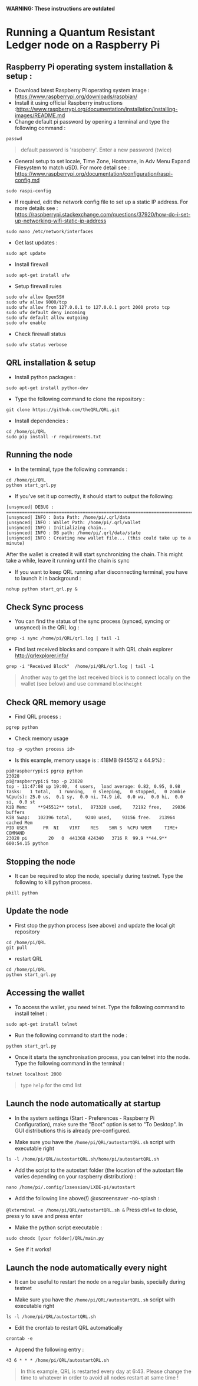 **WARNING: These instructions are outdated**

# Running a Quantum Resistant Ledger node on a Raspberry Pi

## Raspberry Pi operating system installation & setup : 

- Download latest Raspberry Pi operating system image : https://www.raspberrypi.org/downloads/raspbian/
- Install it using official Raspberry instructions :https://www.raspberrypi.org/documentation/installation/installing-images/README.md
- Change default pi password by opening a terminal and type the following command :

```passwd ```  
> default password is 'raspberry'. Enter a new password (twice)

- General setup to set locale, Time Zone, Hostname, in Adv Menu Expand Filesystem to match uSD). For more detail see : https://www.raspberrypi.org/documentation/configuration/raspi-config.md

```	sudo raspi-config ``` 

    
- If required, edit the network config file to set up a static IP address. For more details see : https://raspberrypi.stackexchange.com/questions/37920/how-do-i-set-up-networking-wifi-static-ip-address

```sudo nano /etc/network/interfaces``` 

        
- Get last updates :

```sudo apt update```

- Install firewall
```
sudo apt-get install ufw
```

- Setup firewall rules
```
sudo ufw allow OpenSSH
sudo ufw allow 9000/tcp
sudo ufw allow from 127.0.0.1 to 127.0.0.1 port 2000 proto tcp
sudo ufw default deny incoming
sudo ufw default allow outgoing 
sudo ufw enable
```

- Check firewall status

```
sudo ufw status verbose
```

## QRL installation & setup
- Install python packages :

```sudo apt-get install python-dev```

- Type the following command to clone the repository :

```git clone https://github.com/theQRL/QRL.git```


- Install dependencies :

```
cd /home/pi/QRL
sudo pip install -r requirements.txt
```
  
  
## Running the node
- In the terminal, type the following commands :
```
cd /home/pi/QRL
python start_qrl.py
```

- If you've set it up correctly, it should start to output the following:
```
|unsynced| DEBUG : =====================================================================================
|unsynced| INFO : Data Path: /home/pi/.qrl/data
|unsynced| INFO : Wallet Path: /home/pi/.qrl/wallet
|unsynced| INFO : Initializing chain..
|unsynced| INFO : DB path: /home/pi/.qrl/data/state
|unsynced| INFO : Creating new wallet file... (this could take up to a minute)
```
After the wallet is created it will start synchronizing the chain.
This might take a while, leave it running until the chain is sync

- If you want to keep QRL running after disconnecting terminal, you have to launch it in background :

```nohup python start_qrl.py &```

## Check Sync process

- You can find the status of the sync process (synced, syncing or unsynced) in the QRL log :

```grep -i sync /home/pi/QRL/qrl.log | tail -1```

- Find last received blocks and compare it with QRL chain explorer http://qrlexplorer.info/

```grep -i "Received Block"  /home/pi/QRL/qrl.log | tail -1```

> Another way to get the last received block is to connect locally on the wallet (see below) and use command `blockheight`



## Check QRL memory usage

- Find QRL process :

```pgrep python```

- Check memory usage

```top -p <python process id>```

- Is this example, memory usage is : 418MB (945512 x 44.9%) :

```
pi@raspberrypi:$ pgrep python
23028
pi@raspberrypi:$ top -p 23028
top - 11:47:08 up 19:40,  4 users,  load average: 0.82, 0.95, 0.98
Tasks:   1 total,   1 running,   0 sleeping,   0 stopped,   0 zombie
%Cpu(s): 25.0 us,  0.1 sy,  0.0 ni, 74.9 id,  0.0 wa,  0.0 hi,  0.0 si,  0.0 st
KiB Mem:    **945512** total,   873320 used,    72192 free,    29036 buffers
KiB Swap:   102396 total,     9240 used,    93156 free.   213964 cached Mem
PID USER      PR  NI    VIRT    RES    SHR S  %CPU %MEM     TIME+ COMMAND
23028 pi        20   0  441368 424340   3716 R  99.9 **44.9** 600:54.15 python
```


## Stopping the node
- It can be required to stop the node, specially during testnet. Type the following to kill python process.

```pkill python```

## Update the node

- First stop the python process (see above) and update the local git repository

```
cd /home/pi/QRL
git pull
```
- restart QRL

```
cd /home/pi/QRL
python start_qrl.py
```

## Accessing the wallet
- To access the wallet, you need telnet. Type the following command to install telnet :

`sudo apt-get install telnet`

- Run the following command to start the node :

`python start_qrl.py`

- Once it starts the synchronisation process, you can telnet into the node. Type the following command in the terminal :

`telnet localhost 2000`

> type `help` for the cmd list

## Launch the node automatically at startup
- In the system settings (Start - Preferences - Raspberry Pi Configuration), make sure the "Boot" option is set to "To Desktop". In GUI distributions this is already pre-configured.

- Make sure you have the `/home/pi/QRL/autostartQRL.sh` script with executable right

`ls -l /home/pi/QRL/autostartQRL.sh/home/pi/autostartQRL.sh`

- Add the script to the autostart folder (the location of the autostart file varies depending on your raspberry distribution) :

`nano /home/pi/.config/lxsession/LXDE-pi/autostart`

- Add the following line above(!) @xscreensaver -no-splash :

`@lxterminal -e /home/pi/QRL/autostartQRL.sh &`
Press ctrl+x to close, press y to save and press enter

- Make the python script executable :

`sudo chmodx [your folder]/QRL/main.py`

- See if it works!

## Launch the node automatically every night
- It can be useful to restart the node on a regular basis, specially during testnet

- Make sure you have the `/home/pi/QRL/autostartQRL.sh` script with executable right

`ls -l /home/pi/QRL/autostartQRL.sh`

- Edit the crontab to restart QRL automatically

`crontab -e`

- Append the following entry :

`43 6 * * * /home/pi/QRL/autostartQRL.sh`

> In this example, QRL is restarted every day at 6:43. Please change the time to whatever in order to avoid all nodes restart at same time !
